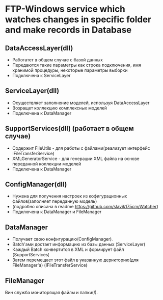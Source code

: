 # FTP-Windows service which watches changes in specific folder and make records in Database
## DataAccessLayer(dll)
- Работатет в общем случае с базой данных 
- Передаются такие параметры как строка подключения, имя хранимой процедуры, некоторые параметры выборки
- Подключена к ServiceLayer

## ServiceLayer(dll)
- Осуществляет заполнение моделей, используя DataAccessLayer
- Возращет коллекцию комплексных моделей
- Подключена к DataManager

## SupportServices(dll) (работает в общем случае)
- Содержит FileUtils - для работы с файлами(реализует интерфейс IFileTransferService)
- XMLGeneratorService - для генерации XML файла на основе переданной коллекции моделей
- Подключена к DataManager

## ConfigManager(dll)
- Нужена для получения настроек из кофигурационных файлов(заполняет переданную модель)
- (подробно описана в readme https://github.com/slavik175cm/Watcher)
- Подключена к DataManager и FileManager

## DataManager
- Получает свою конфигурацию(ConfigManager).
- Batch'ами достает информацию из базы данных (ServiceLayer)
- Каждый Batch конвертится в XML и формирует файл (SupportServices)
- Затем перемещает этот файл в указанную дерикторию(для FileManager'а) (IFileTransferService)

## FileManager
Вин служба мониторящая файлы и папки(!). 

